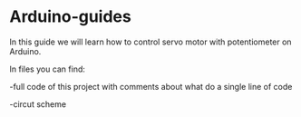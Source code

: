 # Arduino-guides

In this guide we will learn how to control servo motor with potentiometer on Arduino.

In files you can find: 

-full code of this project with comments about what do a single line of code

-circut scheme


